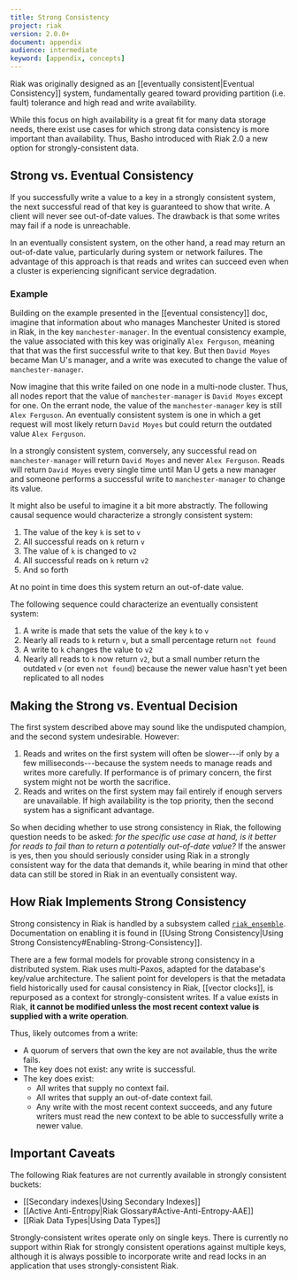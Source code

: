 ```yaml
---
title: Strong Consistency
project: riak
version: 2.0.0+
document: appendix
audience: intermediate
keyword: [appendix, concepts]
---
```


Riak was originally designed as an [[eventually consistent|Eventual Consistency]] system, fundamentally geared toward providing partition (i.e. fault) tolerance and high read and write availability.

While this focus on high availability is a great fit for many data storage needs, there exist use cases for which strong data consistency is more important than availability. Thus, Basho introduced with Riak 2.0 a new option for strongly-consistent data.

## Strong vs. Eventual Consistency

If you successfully write a value to a key in a strongly consistent system, the next successful read of that key is guaranteed to show that write. A client will never see out-of-date values. The drawback is that some writes may fail if a node is unreachable.

In an eventually consistent system, on the other hand, a read may return an out-of-date value, particularly during system or network failures. The advantage of this approach is that reads and writes can succeed even when a cluster is experiencing significant service degradation.

### Example

Building on the example presented in the [[eventual consistency]] doc, imagine that information about who manages Manchester United is stored in Riak, in the key `manchester-manager`. In the eventual consistency example, the value associated with this key was originally `Alex Ferguson`, meaning that that was the first successful write to that key. But then `David Moyes` became Man U's manager, and a write was executed to change the value of `manchester-manager`.

Now imagine that this write failed on one node in a multi-node cluster. Thus, all nodes report that the value of `manchester-manager` is `David Moyes` except for one. On the errant node, the value of the `manchester-manager` key is still `Alex Ferguson`. An eventually consistent system is one in which a get request will most likely return `David Moyes` but could return the outdated value `Alex Ferguson`.

In a strongly consistent system, conversely, any successful read on `manchester-manager` will return `David Moyes` and never `Alex Ferguson`. Reads will return `David Moyes` every single time until Man U gets a new manager and someone performs a successful write to `manchester-manager` to change its value.

It might also be useful to imagine it a bit more abstractly. The following causal sequence would characterize a strongly consistent system:

1. The value of the key `k` is set to `v`
2. All successful reads on `k` return `v`
3. The value of `k` is changed to `v2`
4. All successful reads on `k` return `v2`
5. And so forth

At no point in time does this system return an out-of-date value.

The following sequence could characterize an eventually consistent system:

1. A write is made that sets the value of the key `k` to `v`
2. Nearly all reads to `k` return `v`, but a small percentage return `not found`
3. A write to `k` changes the value to `v2`
4. Nearly all reads to `k` now return `v2`, but a small number return the outdated `v` (or even `not found`) because the newer value hasn't yet been replicated to all nodes

## Making the Strong vs. Eventual Decision

The first system described above may sound like the undisputed champion, and the second system undesirable. However:

1. Reads and writes on the first system will often be slower---if only by a few milliseconds---because the system needs to manage reads and writes more carefully. If performance is of primary concern, the first system might not be worth the sacrifice.
2. Reads and writes on the first system may fail entirely if enough servers are unavailable. If high availability is the top priority, then the second system has a significant advantage.

So when deciding whether to use strong consistency in Riak, the following question needs to be asked: _for the specific use case at hand, is it better for reads to fail than to return a potentially out-of-date value?_ If the answer is yes, then you should seriously consider using Riak in a strongly consistent way for the data that demands it, while bearing in mind that other data can still be stored in Riak in an eventually consistent way.

## How Riak Implements Strong Consistency

Strong consistency in Riak is handled by a subsystem called [`riak_ensemble`](https://github.com/basho/riak_ensemble). Documentation on enabling it is found in [[Using Strong Consistency|Using Strong Consistency#Enabling-Strong-Consistency]].

There are a few formal models for provable strong consistency in a distributed system. Riak uses multi-Paxos, adapted for the database's key/value architecture. The salient point for developers is that the metadata field historically used for causal consistency in Riak, [[vector clocks]], is repurposed as a context for strongly-consistent writes. If a value exists in Riak, **it cannot be modified unless the most recent context value is supplied with a write operation**.

Thus, likely outcomes from a write:

* A quorum of servers that own the key are not available, thus the write fails.
* The key does not exist: any write is successful.
* The key does exist:
    * All writes that supply no context fail.
    * All writes that supply an out-of-date context fail.
    * Any write with the most recent context succeeds, and any future writers must read the new context to be able to successfully write a newer value.

## Important Caveats

The following Riak features are not currently available in strongly consistent buckets:

* [[Secondary indexes|Using Secondary Indexes]]
* [[Active Anti-Entropy|Riak Glossary#Active-Anti-Entropy-AAE]]
* [[Riak Data Types|Using Data Types]]

Strongly-consistent writes operate only on single keys. There is currently no support within Riak for strongly consistent operations against multiple keys, although it is always possible to incorporate write and read locks in an application that uses strongly-consistent Riak.

